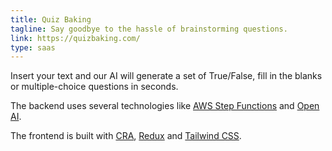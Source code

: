 ```yaml
---
title: Quiz Baking
tagline: Say goodbye to the hassle of brainstorming questions.
link: https://quizbaking.com/
type: saas
---
```


Insert your text and our AI will generate a set of True/False, fill in the blanks or multiple-choice questions in seconds.

The backend uses several technologies like [AWS Step Functions](https://aws.amazon.com/step-functions/) and [Open AI](https://openai.com/).

The frontend is built with [CRA](https://create-react-app.dev/), [Redux](https://redux.js.org/) and [Tailwind CSS](https://tailwindcss.com/).
